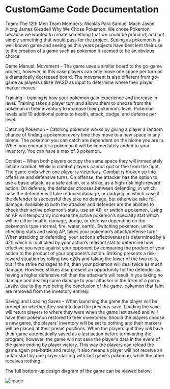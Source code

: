 # CustomGame Code Documentation

Team: The 12th Men
Team Members:
Nicolas Para
Samuel Mach
Jason Xiong
James Gleadell
Why We Chose Pokemon:
	We chose Pokemon because we wanted to create something that we could be proud of, and not simply something that would pass for the project. Seeing as pokemon is a well known game and seeing as this years projects have best lent their use to the creation of a game such as pokemon it seemed to be an obvious choice.

Game Manual:
Movement – The game uses a similar board to the go-game project, however, in this case players can only move one space per turn on a dramatically decreased board. The movement is also different from go-game as players utilize WASD as input to determine where their player marker moves.

Training – training is how your pokemon gain experience and increase in level. Training takes a player turn and allows them to choose from the pokemon in their inventory to increase their pokemon’s level. Pokemon levels add 10 additional points to health, attack, dodge, and defense per level.

Catching Pokemon – Catching pokemon works by giving a player a random chance of finding a pokemon every time they move to a new space in any biome. The pokemon you can catch are dependent on the biome you are in. When you encounter a pokemon it will be immediately added to your inventory. You can have a max of 3 pokemon.

Combat – When both players occupy the same space they will immediately initiate combat. While in combat players cannot quit or flee from the fight. The game ends when one player is victorious. Combat is broken up into offensive and defensive turns. On offense, the attacker has the option to use a basic attack, as a safe action, or a strike, as a high-risk high-reward action. On defense, the defender chooses between defending, in which case the defender will take reduced damage, or dodging, in which case if the defender is successful they take no damage, but otherwise take full damage. Available to both the attacker and defender are the abilities to check their active pokemon’s stats, use an AP, or switch a pokemon. Using an AP will temporarily increase the active pokemon’s specialty stat which will be either health, damage, dodge, or defense depending on the pokemon’s type (normal, fire, water, earth). Switching pokemon, unlike checking stats and using AP, takes your pokemon’s attack/defense turn! When attacking or defending, your action’s effectiveness is determined by a d20 which is multiplied by your action’s relevant stat to determine how effective you were against your opponent by comparing the product of your action to the product of your opponent’s action. Striking presents a risk-reward situation by rolling two d20s and taking the lower of the two rolls, but if the strike manages to hit, then your pokemon will deal twice as much damage. However, strikes also present an opportunity for the defender as having a higher defensive roll than the attacker’s will result in you taking no damage and dealing some damage to your attacker in the form of a parry. Lastly, due to the pvp being the conclusion of the game, pokemon that faint are removed from the inventory entirely.

Saving and Loading Saves – When launching the game the player will be prompt on whether they want to load the previous save. Loading the save will return players to where they were when the game last saved and will have their pokemon restored to their inventories. Should the players choose a new game, the players’ inventory will be set to nothing and their markers will be placed at their preset positions. When the players quit they will have their game automatically saved as a last action before terminating the program; however, the game will not save the player’s data in the event of the game ending by player victory. This way the players can reload the game again pre-battle and replay, it also means a player will not receive an unfair start by one player starting with last game’s pokemon, while the other receives nothing.

The full bottom-up design diagram of the game can be viewed below:

![image](https://github.com/user-attachments/assets/4d29db8e-7f33-4c17-9335-81bbc9a16e6e)


